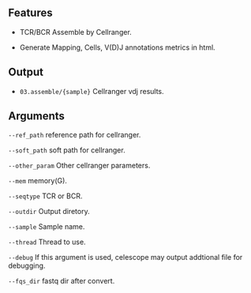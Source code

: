 ## Features

- TCR/BCR Assemble by Cellranger.

- Generate Mapping, Cells, V(D)J annotations metrics in html.

## Output

- `03.assemble/{sample}` Cellranger vdj results.
## Arguments
`--ref_path` reference path for cellranger.

`--soft_path` soft path for cellranger.

`--other_param` Other cellranger parameters.

`--mem` memory(G).

`--seqtype` TCR or BCR.

`--outdir` Output diretory.

`--sample` Sample name.

`--thread` Thread to use.

`--debug` If this argument is used, celescope may output addtional file for debugging.

`--fqs_dir` fastq dir after convert.

